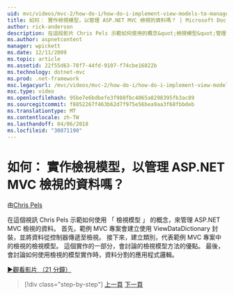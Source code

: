 ```yaml
---
uid: mvc/videos/mvc-2/how-do-i/how-do-i-implement-view-models-to-manage-data-for-aspnet-mvc-views
title: 如何： 實作檢視模型，以管理 ASP.NET MVC 檢視的資料嗎？ | Microsoft Docs
author: rick-anderson
description: 在這段影片 Chris Pels 示範如何使用的概念&quot;檢視模型&quot;管理 ASP.NET MVC 檢視表的資料。 首先，範例 MVC 專案正在建立...
ms.author: aspnetcontent
manager: wpickett
ms.date: 12/11/2009
ms.topic: article
ms.assetid: 22f55d63-78f7-44fd-9107-f74cbe16022b
ms.technology: dotnet-mvc
ms.prod: .net-framework
msc.legacyurl: /mvc/videos/mvc-2/how-do-i/how-do-i-implement-view-models-to-manage-data-for-aspnet-mvc-views
msc.type: video
ms.openlocfilehash: 95be7e6bdbefe3f988fbc4065a8298395fb3ac89
ms.sourcegitcommit: f8852267f463b62d7f975e56bea9aa3f68fbbdeb
ms.translationtype: MT
ms.contentlocale: zh-TW
ms.lasthandoff: 04/06/2018
ms.locfileid: "30871190"
---
```

<a name="how-do-i-implement-view--models-to-manage-data-for-aspnet-mvc-views"></a>如何： 實作檢視模型，以管理 ASP.NET MVC 檢視的資料嗎？
====================
由[Chris Pels](https://twitter.com/chrispels)

在這個視訊 Chris Pels 示範如何使用 「 檢視模型 」 的概念，來管理 ASP.NET MVC 檢視的資料。 首先，範例 MVC 專案會建立使用 ViewDataDictionary 封裝，並將資料從控制器傳遞至檢視。 接下來，建立類別，代表範例 MVC 專案中的檢視的檢視模型。 這個實作的一部分，會討論的檢視模型方法的優點。 最後，會討論如何使用檢視的模型實作時，資料分割的應用程式邏輯。

[&#9654;觀看影片 （21 分鐘）](https://channel9.msdn.com/Blogs/ASP-NET-Site-Videos/how-do-i-implement-view-models-to-manage-data-for-aspnet-mvc-views)

> [!div class="step-by-step"]
> [上一頁](how-do-i-work-with-data-in-aspnet-mvc-partial-views.md)
> [下一頁](how-do-i-create-a-custom-html-helper-for-an-mvc-application.md)
